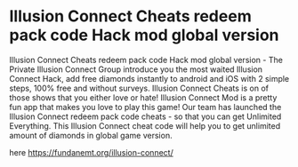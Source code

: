 # Illusion Connect Cheats redeem pack code Hack mod global version

Illusion Connect Cheats redeem pack code Hack mod global version - The Private Illusion Connect Group introduce you the most waited Illusion Connect Hack, add free diamonds instantly to android and iOS with 2 simple steps, 100% free and without surveys. Illusion Connect Cheats is on of those shows that you either love or hate! Illusion Connect Mod is a pretty fun app that makes you love to play this game! Our team has launched the Illusion Connect redeem pack code cheats -  so that you can get Unlimited Everything. This Illusion Connect cheat code will help you to get unlimited amount of diamonds in global game version.

here https://fundanemt.org/illusion-connect/
